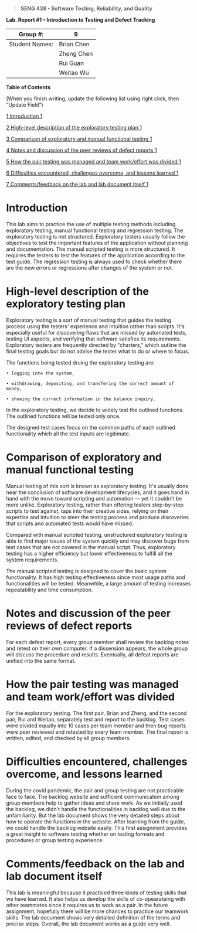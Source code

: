 >   **SENG 438 - Software Testing, Reliability, and Quality**

**Lab. Report \#1 – Introduction to Testing and Defect Tracking**

| Group \#:       | 9 |
|-----------------|---|
| Student Names:  | Brian Chen  |
|                 | Zheng Chen  |
|                 | Rui Guan    |
|                 | Weitao Wu   |

**Table of Contents**

(When you finish writing, update the following list using right click, then
“Update Field”)

[1 Introduction	1](#_Toc439194677)

[2 High-level description of the exploratory testing plan	1](#_Toc439194678)

[3 Comparison of exploratory and manual functional testing	1](#_Toc439194679)

[4 Notes and discussion of the peer reviews of defect reports	1](#_Toc439194680)

[5 How the pair testing was managed and team work/effort was
divided	1](#_Toc439194681)

[6 Difficulties encountered, challenges overcome, and lessons
learned	1](#_Toc439194682)

[7 Comments/feedback on the lab and lab document itself	1](#_Toc439194683)

# Introduction

This lab aims to practice the use of multiple testing methods including exploratory testing, manual functional testing and regression testing. The exploratory testing is not structured. Exploratory testers usually follow the objectives to test the important features of the application without planning and documentation. The manual scripted testing is more structured. It requires the testers to test the features of the application according to the test guide. The regression testing is always used to check whether there are the new errors or regressions after changes of the system or not.

# High-level description of the exploratory testing plan

Exploratory testing is a sort of manual testing that guides the testing process using the testers' experience and intuition rather than scripts. It's especially useful for discovering flaws that are missed by automated tests, testing UI aspects, and verifying that software satisfies its requirements. Exploratory testers are frequently directed by "charters," which outline the final testing goals but do not advise the tester what to do or where to focus.

The functions being tested druing the exploratory testing are:
    
    • logging into the system,

    • withdrawing, depositing, and transfering the correct amount of money,

    • showing the correct information in the balance inquiry.


In the exploratory testing, we decide to widely test the outlined functions. The outlined functions will be tested only once.

The designed test cases focus on the common paths of each outlined functionality which all the test inputs are legitimate.  

# Comparison of exploratory and manual functional testing

Manual testing of this sort is known as exploratory testing. It's usually done near the conclusion of software development lifecycles, and it goes hand in hand with the move toward scripting and automation — yet it couldn't be more unlike. Exploratory testing, rather than offering testers step-by-step scripts to test against, taps into their creative sides, relying on their expertise and intuition to steer the testing process and produce discoveries that scripts and automated tests would have missed.

Compared with manual scripted testing, unstructured exploratory testing is able to find major issues of the system quickly and may discover bugs from test cases that are not covered in the manual script. Thus, exploratory testing has a higher efficiency but lower effectiveness to fulfill all the system requirements.

The manual scripted testing is designed to cover the basic system functionality. It has high testing effectiveness since most usage paths and functionalities will be tested. Meanwhile, a large amount of testing increases repeatability and time consumption.


# Notes and discussion of the peer reviews of defect reports

For each defeat report, every group member shall review the backlog notes and retest on their own computer. If a dissension appears, the whole group will discuss the procedure and results. Eventually, all defeat reports are unified into the same format.

# How the pair testing was managed and team work/effort was divided 

For the exploratory testing. The first pair, Brian and Zheng, and the second pair, Rui and Weitao, separately test and report to the backlog.  Test cases were divided equally into 10 cases per team member and then bug reports were peer reviewed and retested by every team member. The final report is written, edited, and checked by all group members.

# Difficulties encountered, challenges overcome, and lessons learned

During the covid pandemic, the pair and group testing are not practicable face to face. The backlog website and sufficient communication among group members help to gather ideas and share work. As we initially used the backlog, we didn't handle the functionalities in backlog well due to the unfamiliarity. But the lab document shows the very detailed steps about how to operate the functions in the website. After learning from the guide, we could handle the backlog website easily.
This first assignment provides a great insight to software testing whether on testing formats and procedures or group testing experience.

# Comments/feedback on the lab and lab document itself

This lab is meaningful because it practiced three kinds of testing skills that we have learned. It also helps us develop the skills of co-opearateing with other teammates since it requires us to work as a pair. In the future assignment, hopefully there will be more chances to practice our teamwork skills. The lab document shows very detailed definition of the terms and precise steps. Overall, the lab document works as a guide very well.
